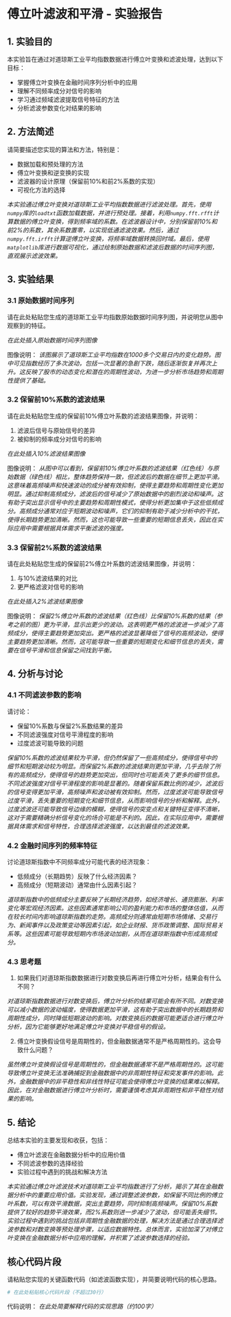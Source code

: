 # 傅立叶滤波和平滑 - 实验报告

## 1. 实验目的

本实验旨在通过对道琼斯工业平均指数数据进行傅立叶变换和滤波处理，达到以下目标：
- 掌握傅立叶变换在金融时间序列分析中的应用
- 理解不同频率成分对信号的影响
- 学习通过频域滤波提取信号特征的方法
- 分析滤波参数变化对结果的影响

## 2. 方法简述

请简要描述您实现的算法和方法，特别是：
- 数据加载和预处理的方法
- 傅立叶变换和逆变换的实现
- 滤波器的设计原理（保留前10%和前2%系数的实现）
- 可视化方法的选择

_本实验通过傅立叶变换对道琼斯工业平均指数数据进行滤波处理。首先，使用`numpy`库的`loadtxt`函数加载数据，并进行预处理。接着，利用`numpy.fft.rfft`计算数据的傅立叶变换，得到频率域的系数。在滤波器设计中，分别保留前10%和前2%的系数，其余系数置零，以实现低通滤波效果。然后，通过`numpy.fft.irfft`计算逆傅立叶变换，将频率域数据转换回时域。最后，使用`matplotlib`库进行数据可视化，通过绘制原始数据和滤波后数据的时间序列图，直观展示滤波效果。_

## 3. 实验结果

### 3.1 原始数据时间序列

请在此处粘贴您生成的道琼斯工业平均指数原始数据时间序列图，并说明您从图中观察到的特征。

_在此处插入原始数据时间序列图像_

图像说明：
_该图展示了道琼斯工业平均指数在1000多个交易日内的变化趋势。图中可见指数经历了多次波动，包括一次显著的急剧下跌，随后逐渐恢复并再次上升。这反映了股市的动态变化和潜在的周期性波动，为进一步分析市场趋势和周期性提供了基础。_

### 3.2 保留前10%系数的滤波结果

请在此处粘贴您生成的保留前10%傅立叶系数的滤波结果图像，并说明：
1. 滤波后信号与原始信号的差异
2. 被抑制的频率成分对信号的影响

_在此处插入10%滤波结果图像_

图像说明：
_从图中可以看到，保留前10%傅立叶系数的滤波结果（红色线）与原始数据（绿色线）相比，整体趋势保持一致，但滤波后的数据在细节上更加平滑。这意味着高频噪声和快速波动的成分被有效抑制，使得主要趋势和周期性变化更加明显。通过抑制高频成分，滤波后的信号减少了原始数据中的剧烈波动和噪声。这有助于突出显示信号中的主要趋势和周期性模式，使得分析更加集中于这些低频成分。高频成分通常对应于短期波动和噪声，它们的抑制有助于减少分析中的干扰，使得长期趋势更加清晰。然而，这也可能导致一些重要的短期信息丢失，因此在实际应用中需要根据具体需求平衡滤波的强度。_

### 3.3 保留前2%系数的滤波结果

请在此处粘贴您生成的保留前2%傅立叶系数的滤波结果图像，并说明：
1. 与10%滤波结果的对比
2. 更严格滤波对信号的影响

_在此处插入2%滤波结果图像_

图像说明：
_保留2%傅立叶系数的滤波结果（红色线）比保留10%系数的结果（参考之前的图）更为平滑，显示出更少的波动。这表明更严格的滤波进一步减少了高频成分，使得主要趋势更加突出。更严格的滤波显著降低了信号的高频波动，使得主要趋势更加清晰。然而，这可能导致一些重要的短期变化和细节信息的丢失，需要在信号平滑和信息保留之间找到平衡。_

## 4. 分析与讨论

### 4.1 不同滤波参数的影响

请讨论：
- 保留10%系数与保留2%系数结果的差异
- 不同滤波强度对信号平滑程度的影响
- 过度滤波可能导致的问题

_保留10%系数的滤波结果较为平滑，但仍然保留了一些高频成分，使得信号中的细节和短期波动较为明显。而保留2%系数的滤波结果则更加平滑，几乎去除了所有的高频成分，使得信号的趋势更加突出，但同时也可能丢失了更多的细节信息。不同滤波强度对信号平滑程度的影响是显著的。随着保留系数比例的减少，滤波后的信号变得更加平滑，高频噪声和波动被有效抑制。然而，过度滤波可能导致信号过度平滑，丢失重要的短期变化和细节信息，从而影响信号的分析和解释。此外，过度滤波还可能导致信号边缘的模糊，使得信号的突变点和关键特征变得不清晰，这对于需要精确分析信号变化的场合可能是不利的。因此，在实际应用中，需要根据具体需求和信号特性，合理选择滤波强度，以达到最佳的滤波效果。_

### 4.2 金融时间序列的频率特征

讨论道琼斯指数中不同频率成分可能代表的经济现象：
- 低频成分（长期趋势）反映了什么经济因素？
- 高频成分（短期波动）通常由什么因素引起？

_道琼斯指数中的低频成分主要反映了长期经济趋势，如经济增长、通货膨胀、利率变化等宏观经济因素。这些因素通常影响公司的盈利能力和市场的整体估值，从而在较长时间内影响道琼斯指数的走势。高频成分则通常由短期市场情绪、交易行为、新闻事件以及政策变动等因素引起，如企业财报、货币政策调整、国际贸易关系等。这些因素可能导致短期内市场波动加剧，从而在道琼斯指数中形成高频成分。_

### 4.3 思考题

1. 如果我们对道琼斯指数数据进行对数变换后再进行傅立叶分析，结果会有什么不同？

_对道琼斯指数数据进行对数变换后，傅立叶分析的结果可能会有所不同。对数变换可以减小数据的波动幅度，使得数据更加平滑，这有助于突出数据中的长期趋势和周期性成分，同时降低短期波动的影响。对数变换后的数据可能更适合进行傅立叶分析，因为它能够更好地满足傅立叶变换对平稳信号的假设。_

2. 傅立叶变换假设信号是周期性的，但金融数据通常不是严格周期性的。这会导致什么问题？

_虽然傅立叶变换假设信号是周期性的，但金融数据通常不是严格周期性的。这可能导致傅立叶变换无法准确捕捉到金融数据中的非周期性特征和突发事件的影响。此外，金融数据中的非平稳性和非线性特征可能会使得傅立叶变换的结果难以解释。因此，在对金融数据进行傅立叶分析时，需要谨慎考虑其非周期性和非平稳性对结果的影响。_

## 5. 结论

总结本实验的主要发现和收获，包括：
- 傅立叶滤波在金融数据分析中的应用价值
- 不同滤波参数的选择经验
- 实验过程中遇到的挑战和解决方法

_本实验通过傅立叶滤波技术对道琼斯工业平均指数进行了分析，揭示了其在金融数据分析中的重要应用价值。实验发现，通过调整滤波参数，如保留不同比例的傅立叶系数，可以有效平滑数据，突出主要趋势，同时抑制高频噪声。保留10%系数提供了较好的趋势平滑效果，而2%系数则进一步减少了波动，但可能丢失细节。实验过程中遇到的挑战包括非周期性金融数据的处理，解决方法是通过合理选择滤波参数和对数变换等预处理步骤，以适应数据特性。总体而言，实验加深了对傅立叶变换在金融数据分析中应用的理解，并积累了滤波参数选择的经验。_

## 核心代码片段

请粘贴您实现的关键函数代码（如滤波函数实现），并简要说明代码的核心思路。

```python
# 在此处粘贴核心代码片段（不超过30行）
```

代码说明：
_在此处简要解释代码的实现思路（约100字）_
